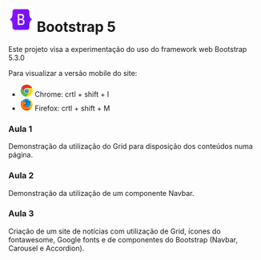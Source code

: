 <h1> <img src=".\assets\bootstrap-logo-shadow.png" alt="logo do framework bootstrap" style="height: 50px; width:50px;"/> Bootstrap 5 </h1>

<p> Este projeto visa a experimentação do uso do framework web Bootstrap 5.3.0 </p>

<p> Para visualizar a versão mobile do site:
    <ul>
        <li> <img src=".\assets\chrome-logo.png" width="25" height="25"> Chrome: crtl + shift + I</li>
        <li> <img src=".\assets\firefox-logo.png" width="25" height="25"> Firefox: crtl + shift + M</li>
    </ul>
</p>

<h3> Aula 1 </h3>

<p> Demonstração da utilização do Grid para disposição dos conteúdos numa página. </p>

<h3> Aula 2 </h3>

<p> Demonstração da utilização de um componente Navbar. </p>

<h3> Aula 3 </h3>

<p> Criação de um site de notícias com utilização de Grid, ícones do fontawesome, Google fonts e de componentes do Bootstrap (Navbar, Carousel e Accordion). </p>
